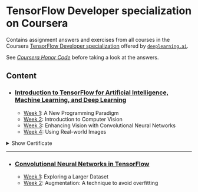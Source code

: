 # TensorFlow Developer specialization on Coursera

Contains assignment answers and exercises from all courses in the Coursera [TensorFlow Developer specialization](https://www.coursera.org/professional-certificates/tensorflow-in-practice) offered by [`deeplearning.ai`](https://www.deeplearning.ai/courses/tensorflow-developer-professional-certificate/).

See <i>[Coursera Honor Code](https://www.coursera.support/s/article/209818863-Coursera-Honor-Code?language=en_US)</i> before taking a look at the answers.

## Content
- ### [Introduction to TensorFlow for Artificial Intelligence, Machine Learning, and Deep Learning](https://github.com/CheesyFrappe/deeplearning.ai-tensorflow-developer-course/tree/master/1.%20Introduction%20to%20TensorFlow)
  * [Week 1](https://github.com/CheesyFrappe/deeplearning.ai-tensorflow-developer-course/tree/master/1.%20Introduction%20to%20TensorFlow/Week1): A New Programming Paradigm
  * [Week 2](https://github.com/CheesyFrappe/deeplearning.ai-tensorflow-developer-course/tree/master/1.%20Introduction%20to%20TensorFlow/Week2): Introduction to Computer Vision
  * [Week 3](https://github.com/CheesyFrappe/deeplearning.ai-tensorflow-developer-course/tree/master/1.%20Introduction%20to%20TensorFlow/Week3): Enhancing Vision with Convolutional Neural Networks
  * [Week 4](https://github.com/CheesyFrappe/deeplearning.ai-tensorflow-developer-course/tree/master/1.%20Introduction%20to%20TensorFlow/Week4): Using Real-world Images
 
<details>
      <summary>Show Certificate</summary>
           <img src="https://github.com/CheesyFrappe/deeplearning.ai-tensorflow-developer-course/assets/80858788/34651283-d8bf-4e78-bb54-464667e0c117" alt="TensorFlow C1 Certificate">
</details>

  - ---
- ### [Convolutional Neural Networks in TensorFlow](https://github.com/CheesyFrappe/deeplearning.ai-tensorflow-developer-course/tree/master/2.%20Convolutional%20Neural%20Networks)
  * [Week 1](https://github.com/CheesyFrappe/deeplearning.ai-tensorflow-developer-course/tree/master/2.%20Convolutional%20Neural%20Networks/Week1): Exploring a Larger Dataset
  * [Week 2](https://github.com/CheesyFrappe/deeplearning.ai-tensorflow-developer-course/tree/master/2.%20Convolutional%20Neural%20Networks/Week2): Augmentation: A technique to avoid overfitting
